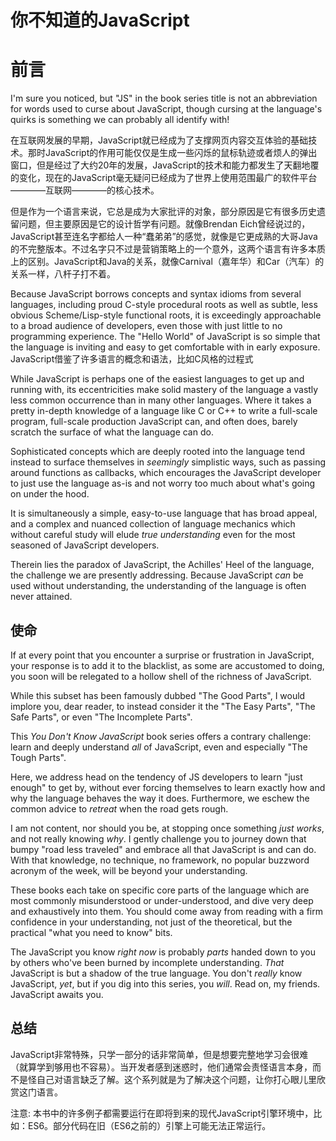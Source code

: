 # 你不知道的JavaScript
# 前言

I'm sure you noticed, but "JS" in the book series title is not an abbreviation for words used to curse about JavaScript, though cursing at the language's quirks is something we can probably all identify with!

在互联网发展的早期，JavaScript就已经成为了支撑网页内容交互体验的基础技术。那时JavaScript的作用可能仅仅是生成一些闪烁的鼠标轨迹或者烦人的弹出窗口，但是经过了大约20年的发展，JavaScript的技术和能力都发生了天翻地覆的变化，现在的JavaScript毫无疑问已经成为了世界上使用范围最广的软件平台————互联网————的核心技术。

但是作为一个语言来说，它总是成为大家批评的对象，部分原因是它有很多历史遗留问题，但主要原因是它的设计哲学有问题。就像Brendan Eich曾经说过的，JavaScript甚至连名字都给人一种“蠢弟弟”的感觉，就像是它更成熟的大哥Java的不完整版本。不过名字只不过是营销策略上的一个意外，这两个语言有许多本质上的区别。JavaScript和Java的关系，就像Carnival（嘉年华）和Car（汽车）的关系一样，八杆子打不着。

Because JavaScript borrows concepts and syntax idioms from several languages, including proud C-style procedural roots as well as subtle, less obvious Scheme/Lisp-style functional roots, it is exceedingly approachable to a broad audience of developers, even those with just little to no programming experience. The "Hello World" of JavaScript is so simple that the language is inviting and easy to get comfortable with in early exposure.
JavaScript借鉴了许多语言的概念和语法，比如C风格的过程式

While JavaScript is perhaps one of the easiest languages to get up and running with, its eccentricities make solid mastery of the language a vastly less common occurrence than in many other languages. Where it takes a pretty in-depth knowledge of a language like C or C++ to write a full-scale program, full-scale production JavaScript can, and often does, barely scratch the surface of what the language can do.

Sophisticated concepts which are deeply rooted into the language tend instead to surface themselves in *seemingly* simplistic ways, such as passing around functions as callbacks, which encourages the JavaScript developer to just use the language as-is and not worry too much about what's going on under the hood.

It is simultaneously a simple, easy-to-use language that has broad appeal, and a complex and nuanced collection of language mechanics which without careful study will elude *true understanding* even for the most seasoned of JavaScript developers.

Therein lies the paradox of JavaScript, the Achilles' Heel of the language, the challenge we are presently addressing. Because JavaScript *can* be used without understanding, the understanding of the language is often never attained.

## 使命

If at every point that you encounter a surprise or frustration in JavaScript, your response is to add it to the blacklist, as some are accustomed to doing, you soon will be relegated to a hollow shell of the richness of JavaScript.

While this subset has been famously dubbed "The Good Parts", I would implore you, dear reader, to instead consider it the "The Easy Parts", "The Safe Parts", or even "The Incomplete Parts".

This *You Don't Know JavaScript* book series offers a contrary challenge: learn and deeply understand *all* of JavaScript, even and especially "The Tough Parts".

Here, we address head on the tendency of JS developers to learn "just enough" to get by, without ever forcing themselves to learn exactly how and why the language behaves the way it does. Furthermore, we eschew the common advice to *retreat* when the road gets rough.

I am not content, nor should you be, at stopping once something *just works*, and not really knowing *why*. I gently challenge you to journey down that bumpy "road less traveled" and embrace all that JavaScript is and can do. With that knowledge, no technique, no framework, no popular buzzword acronym of the week, will be beyond your understanding.

These books each take on specific core parts of the language which are most commonly misunderstood or under-understood, and dive very deep and exhaustively into them. You should come away from reading with a firm confidence in your understanding, not just of the theoretical, but the practical "what you need to know" bits.

The JavaScript you know *right now* is probably *parts* handed down to you by others who've been burned by incomplete understanding. *That* JavaScript is but a shadow of the true language. You don't *really* know JavaScript, *yet*, but if you dig into this series, you *will*. Read on, my friends. JavaScript awaits you.

## 总结

JavaScript非常特殊，只学一部分的话非常简单，但是想要完整地学习会很难（就算学到够用也不容易）。当开发者感到迷惑时，他们通常会责怪语言本身，而不是怪自己对语言缺乏了解。这个系列就是为了解决这个问题，让你打心眼儿里欣赏这门语言。

注意: 本书中的许多例子都需要运行在即将到来的现代JavaScript引擎环境中，比如：ES6。部分代码在旧（ES6之前的）引擎上可能无法正常运行。
